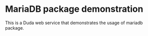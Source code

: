 MariaDB package demonstration
=============================

This is a Duda web service that demonstrates the usage of mariadb package.
